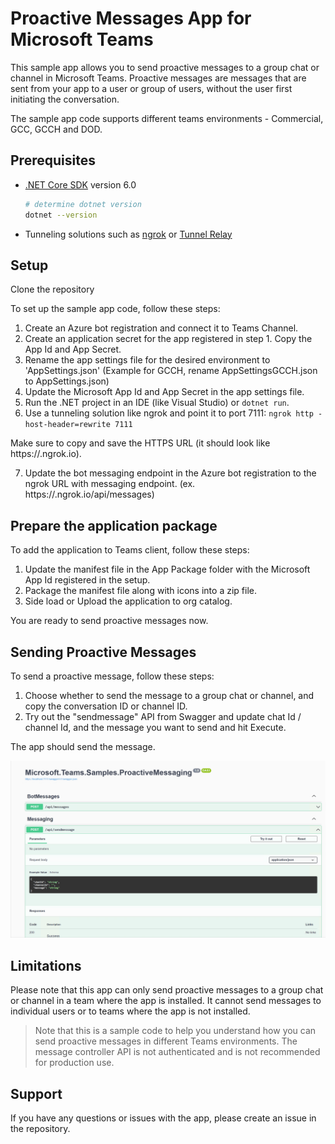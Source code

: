 # Proactive Messages App for Microsoft Teams

This sample app allows you to send proactive messages to a group chat or channel in Microsoft Teams. Proactive messages are messages that are sent from your app to a user or group of users, without the user first initiating the conversation. 

The sample app code supports different teams environments - Commercial, GCC, GCCH and DOD.

## Prerequisites

- [.NET Core SDK](https://dotnet.microsoft.com/download) version 6.0

  ```bash
  # determine dotnet version
  dotnet --version
  ```
- Tunneling solutions such as [ngrok](https://ngrok.com/) or [Tunnel Relay](https://github.com/OfficeDev/microsoft-teams-tunnelrelay) 

## Setup

Clone the repository

To set up the sample app code, follow these steps:

1. Create an Azure bot registration and connect it to Teams Channel.
2. Create an application secret for the app registered in step 1. Copy the App Id and App Secret.
3. Rename the app settings file for the desired environment to 'AppSettings.json' (Example for GCCH, rename AppSettingsGCCH.json to AppSettings.json)
4. Update the Microsoft App Id and App Secret in the app settings file.
5. Run the .NET project in an IDE (like Visual Studio) or `dotnet run`.
6. Use a tunneling solution like ngrok and point it to port 7111: `ngrok http -host-header=rewrite 7111` 

Make sure to copy and save the HTTPS URL (it should look like https://<randomsubdomain>.ngrok.io).

7. Update the bot messaging endpoint in the Azure bot registration to the ngrok URL with messaging endpoint. (ex. https://<randomsubdomain>.ngrok.io/api/messages)

## Prepare the application package

To add the application to Teams client, follow these steps:

1. Update the manifest file in the App Package folder with the Microsoft App Id registered in the setup.
2. Package the manifest file along with icons into a zip file.
3. Side load or Upload the application to org catalog.

You are ready to send proactive messages now.

## Sending Proactive Messages

To send a proactive message, follow these steps:

1. Choose whether to send the message to a group chat or channel, and copy the conversation ID or channel ID.
2. Try out the "sendmessage" API from Swagger and update chat Id / channel Id, and the message you want to send and hit Execute.

The app should send the message.

![SendMessage](Images/SendMessage.gif)

## Limitations

Please note that this app can only send proactive messages to a group chat or channel in a team where the app is installed. It cannot send messages to individual users or to teams where the app is not installed.

> Note that this is a sample code to help you understand how you can send proactive messages in different Teams environments. The message controller API is not authenticated and is not recommended for production use.

## Support

If you have any questions or issues with the app, please create an issue in the repository.